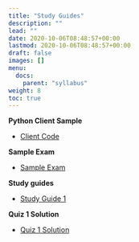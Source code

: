 ```yaml
---
title: "Study Guides"
description: ""
lead: ""
date: 2020-10-06T08:48:57+00:00
lastmod: 2020-10-06T08:48:57+00:00
draft: false
images: []
menu:
  docs:
    parent: "syllabus"
weight: 8
toc: true
---
```


**Python Client Sample**

* [Client Code](https://colab.research.google.com/drive/14p_zyWJ0ddXw_JMdsochHCfV0SI1C03m?usp=sharing)


**Sample Exam**
* [Sample Exam](/docs/syllabus/files/ungraded-quiz.pdf)


**Study guides**
* [Study Guide 1](/docs/syllabus/files/study-guide.pdf)


**Quiz 1 Solution**
* [Quiz 1 Solution](/docs/syllabus/files/hw1-sol.pdf)
